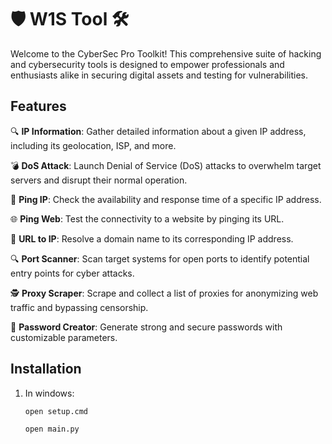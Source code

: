 # 🛡️ W1S Tool 🛠️

Welcome to the CyberSec Pro Toolkit! This comprehensive suite of hacking and cybersecurity tools is designed to empower professionals and enthusiasts alike in securing digital assets and testing for vulnerabilities.

## Features

🔍 **IP Information**: Gather detailed information about a given IP address, including its geolocation, ISP, and more.

💣 **DoS Attack**: Launch Denial of Service (DoS) attacks to overwhelm target servers and disrupt their normal operation.

🔔 **Ping IP**: Check the availability and response time of a specific IP address.

🌐 **Ping Web**: Test the connectivity to a website by pinging its URL.

🔗 **URL to IP**: Resolve a domain name to its corresponding IP address.

🔍 **Port Scanner**: Scan target systems for open ports to identify potential entry points for cyber attacks.

🕵️ **Proxy Scraper**: Scrape and collect a list of proxies for anonymizing web traffic and bypassing censorship.

🔑 **Password Creator**: Generate strong and secure passwords with customizable parameters.

## Installation

1. In windows:
   ```
   open setup.cmd
   ```
   ```
   open main.py
   ```


